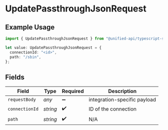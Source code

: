 # UpdatePassthroughJsonRequest

## Example Usage

```typescript
import { UpdatePassthroughJsonRequest } from "@unified-api/typescript-sdk/sdk/models/operations";

let value: UpdatePassthroughJsonRequest = {
  connectionId: "<id>",
  path: "/sbin",
};
```

## Fields

| Field                        | Type                         | Required                     | Description                  |
| ---------------------------- | ---------------------------- | ---------------------------- | ---------------------------- |
| `requestBody`                | *any*                        | :heavy_minus_sign:           | integration-specific payload |
| `connectionId`               | *string*                     | :heavy_check_mark:           | ID of the connection         |
| `path`                       | *string*                     | :heavy_check_mark:           | N/A                          |